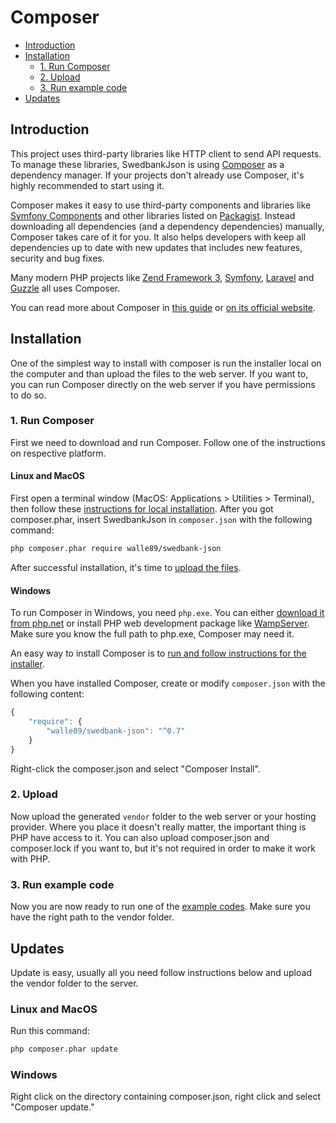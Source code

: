 # Composer
* [Introduction](#introduction)
* [Installation](#installation)
  * [1. Run Composer](#1-run-composer)
  * [2. Upload](#2-upload)
  * [3. Run example code](#3-run-example-code)
* [Updates](#updates)

## Introduction
This project uses third-party libraries like HTTP client to send API requests.
To manage these libraries, SwedbankJson is using [Composer] as a dependency manager.
If your projects don't already use Composer, it's highly recommended to start using it.

Composer makes it easy to use third-party components and libraries like [Symfony Components] and other libraries listed on [Packagist]. 
Instead downloading all dependencies (and a dependency dependencies) manually, Composer takes care of it for you.
It also helps developers with keep all dependencies up to date with new updates that includes new features, security and bug fixes.

Many modern PHP projects like [Zend Framework 3], [Symfony], [Laravel] and [Guzzle] all uses Composer.

You can read more about Composer in [this guide] or [on its official website].
 
## Installation
One of the simplest way to install with composer is run the installer local on the computer and than upload the files to the web server.
If you want to, you can run Composer directly on the web server if you have permissions to do so. 

### 1. Run Composer
First we need to download and run Composer. Follow one of the instructions on respective platform. 

#### Linux and MacOS
First open a terminal window (MacOS: Applications > Utilities > Terminal), then follow these [instructions for local installation](https://getcomposer.org/doc/00-intro.md#locally).
After you got composer.phar, insert SwedbankJson in `composer.json` with the following command:

```bash
php composer.phar require walle89/swedbank-json
```

After successful installation, it's time to [upload the files](#upload). 

#### Windows
To run Composer in Windows, you need `php.exe`. You can either [download it from php.net] or 
install PHP web development package like [WampServer]. Make sure you know the full path to php.exe, Composer may need it. 

An easy way to install Composer is to [run and follow instructions for the installer](https://getcomposer.org/doc/00-intro.md#installation-windows).   

When you have installed Composer, create or modify `composer.json` with the following content:

```javascript
{
    "require": {
        "walle89/swedbank-json": "^0.7"
    }
}
```

Right-click the composer.json and select "Composer Install". 

### 2. Upload
Now upload the generated `vendor` folder to the web server or your hosting provider. Where you place it doesn't really matter, 
the important thing is PHP have access to it. You can also upload composer.json and composer.lock if you want to, but it's not required in order to make it work with PHP.

### 3. Run example code
Now you are now ready to run one of the [example codes]. Make sure you have the right path to the vendor folder.

## Updates
Update is easy, usually all you need follow instructions below and upload the vendor folder to the server.

### Linux and MacOS
Run this command:
```bash
php composer.phar update
```

### Windows
Right click on the directory containing composer.json, right click and select "Composer update."

[Composer]: https://getcomposer.org/
[Symfony Components]: http://symfony.com/components 
[Packagist]: https://packagist.org/

[Zend Framework 3]: https://framework.zend.com/
[Symfony]: https://github.com/symfony/symfony
[Laravel]: https://laravel.com/

[Guzzle]: https://github.com/guzzle/guzzle
[this guide]: https://www.codementor.io/php/tutorial/composer-install-php-dependency-manager
[on its official website]: https://getcomposer.org/

[download it from php.net]: http://windows.php.net/download/
[WampServer]: http://www.wampserver.com/en/

[example codes]: ../INSTALL.md#example-code
